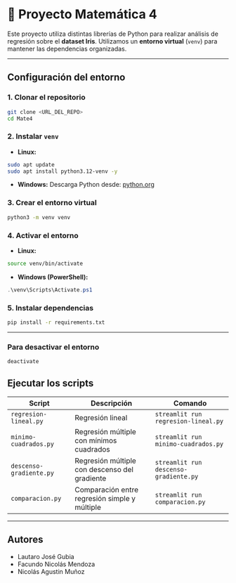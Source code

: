 # 🌸 Proyecto Matemática 4

Este proyecto utiliza distintas librerías de Python para realizar análisis de regresión sobre el **dataset Iris**.
Utilizamos un **entorno virtual** (`venv`) para mantener las dependencias organizadas.

---

## Configuración del entorno

### 1. Clonar el repositorio

```bash
git clone <URL_DEL_REPO>
cd Mate4
```

### 2. Instalar `venv`

* **Linux:**

```bash
sudo apt update
sudo apt install python3.12-venv -y
```

* **Windows:**
  Descarga Python desde: [python.org](https://www.python.org/downloads/)

### 3. Crear el entorno virtual

```bash
python3 -m venv venv
```

### 4. Activar el entorno

* **Linux:**

```bash
source venv/bin/activate
```

* **Windows (PowerShell):**

```powershell
.\venv\Scripts\Activate.ps1
```

### 5. Instalar dependencias

```bash
pip install -r requirements.txt
```

---

### Para desactivar el entorno

```bash
deactivate
```

## Ejecutar los scripts

| Script                  | Descripción                                    | Comando                               |
| ----------------------- | ---------------------------------------------- | ------------------------------------- |
| `regresion-lineal.py`   | Regresión lineal | `streamlit run regresion-lineal.py`   |
| `minimo-cuadrados.py`   | Regresión múltiple con mínimos cuadrados | `streamlit run minimo-cuadrados.py`   |
| `descenso-gradiente.py` | Regresión múltiple con descenso del gradiente  | `streamlit run descenso-gradiente.py` |
| `comparacion.py`        | Comparación entre regresión simple y múltiple  | `streamlit run comparacion.py`        |

---

## Autores

* Lautaro José Gubia
* Facundo Nicolás Mendoza
* Nicolás Agustin Muñoz
